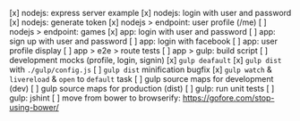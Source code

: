 [x] nodejs: express server example
[x] nodejs: login with user and password
[x] nodejs: generate token
[x] nodejs > endpoint: user profile (/me)
[ ] nodejs > endpoint: games
[x] app: login with user and password
[ ] app: sign up with user and password
[ ] app: login with facebook
[ ] app: user profile display
[ ] app > e2e > route tests
[ ] app > gulp: build script
[ ] development mocks (profile, login, signin)
[x] `gulp deafault`
[x] `gulp dist` with `./gulp/config.js`
[ ] `gulp dist` minification bugfix
[x]	`gulp watch` & `livereload` & `open` to `default` task
[ ] gulp source maps for development (dev)
[ ] gulp source maps for production (dist)
[ ] gulp: run unit tests
[ ] gulp: jshint
[ ] move from bower to browserify: https://gofore.com/stop-using-bower/
